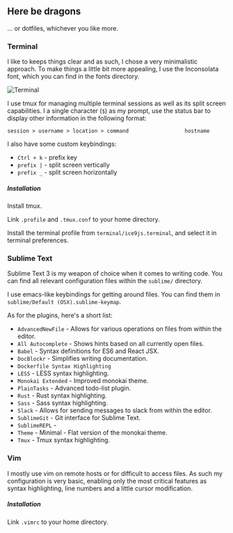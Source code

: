 ## Here be dragons

... or dotfiles, whichever you like more.

### Terminal

I like to keeps things clear and as such, I chose a very minimalistic approach.
To make things a little bit more appealing, I use the Inconsolata font, which you can find in the fonts directory.

![Terminal](https://cloud.githubusercontent.com/assets/8056203/11749011/84c34646-a02b-11e5-8887-84c69cbca96a.png)

I use tmux for managing multiple terminal sessions as well as its split screen capabilities.
I a single character (```$```) as my prompt, use the status bar to display other information in the following format:

```
session > username > location > command                  hostname
```

I also have some custom keybindings:

* ```Ctrl + k``` - prefix key
* ```prefix |``` - split screen vertically
* ```prefix _``` - split screen horizontally

##### Installation

Install tmux.

Link ```.profile``` and ```.tmux.conf``` to your home directory.

Install the terminal profile from ```terminal/ice9js.terminal```, and select it in terminal preferences.

### Sublime Text

Sublime Text 3 is my weapon of choice when it comes to writing code. You can find all relevant configuration files within the ```sublime/``` directory.

I use emacs-like keybindings for getting around files. You can find them in ```sublime/Default (OSX).sublime-keymap```.

As for the plugins, here's a short list:

* ```AdvancedNewFile``` - Allows for various operations on files from within the editor.
* ```All Autocomplete``` - Shows hints based on all currently open files.
* ```Babel``` - Syntax definitions for ES6 and React JSX.
* ```DocBlockr``` - Simplifies writing documentation.
* ```Dockerfile Syntax Highlighting```
* ```LESS``` - LESS syntax highlighting.
* ```Monokai Extended``` - Improved monokai theme.
* ```PlainTasks``` - Advanced todo-list plugin.
* ```Rust``` - Rust syntax highlighting.
* ```Sass``` - Sass syntax highlighting.
* ```Slack``` - Allows for sending messages to slack from within the editor.
* ```SublimeGit``` - Git interface for Sublime Text.
* ```SublimeREPL``` -
* ```Theme``` - Minimal - Flat version of the monokai theme.
* ```Tmux``` - Tmux syntax highlighting.


### Vim

I mostly use vim on remote hosts or for difficult to access files.
As such my configuration is very basic, enabling only the most critical features as syntax highlighting, line numbers and a little cursor modification.

##### Installation

Link ```.vimrc``` to your home directory.
